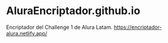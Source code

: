 # AluraEncriptador.github.io
Encriptador del Challenge 1 de Alura Latam.
https://encriptador-alura.netlify.app/

